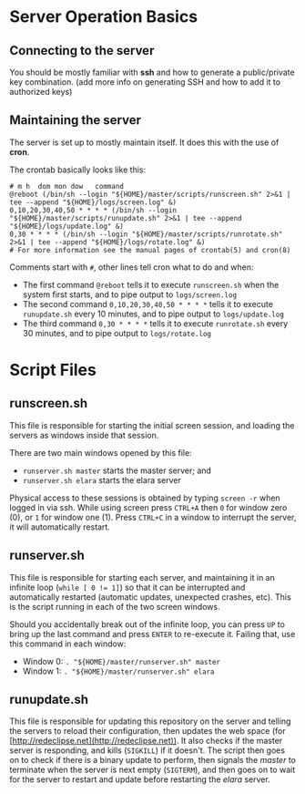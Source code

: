 # Server Operation Basics

## Connecting to the server
You should be mostly familiar with **ssh** and how to generate a public/private key combination. (add more info on generating SSH and how to add it to authorized keys)

## Maintaining the server
The server is set up to mostly maintain itself. It does this with the use of **cron**.

The crontab basically looks like this:
```
# m h  dom mon dow   command
@reboot (/bin/sh --login "${HOME}/master/scripts/runscreen.sh" 2>&1 | tee --append "${HOME}/logs/screen.log" &)
0,10,20,30,40,50 * * * * (/bin/sh --login "${HOME}/master/scripts/runupdate.sh" 2>&1 | tee --append "${HOME}/logs/update.log" &)
0,30 * * * * (/bin/sh --login "${HOME}/master/scripts/runrotate.sh" 2>&1 | tee --append "${HOME}/logs/rotate.log" &)
# For more information see the manual pages of crontab(5) and cron(8)
```

Comments start with `#`, other lines tell cron what to do and when:
* The first command `@reboot` tells it to execute `runscreen.sh` when the system first starts, and to pipe output to `logs/screen.log`
* The second command `0,10,20,30,40,50 * * * *` tells it to execute `runupdate.sh` every 10 minutes, and to pipe output to `logs/update.log`
* The third command `0,30 * * * *` tells it to execute `runrotate.sh` every 30 minutes, and to pipe output to `logs/rotate.log`

# Script Files

## runscreen.sh
This file is responsible for starting the initial screen session, and loading the servers as windows inside that session.

There are two main windows opened by this file:
* `runserver.sh master` starts the master server; and
* `runserver.sh elara` starts the elara server

Physical access to these sessions is obtained by typing `screen -r` when logged in via ssh. While using screen press `CTRL+A` then `0` for window zero (0), or `1` for window one (1). Press `CTRL+C` in a window to interrupt the server, it will automatically restart.

## runserver.sh
This file is responsible for starting each server, and maintaining it in an infinite loop (`while [ 0 != 1]`) so that it can be interrupted and automatically restarted (automatic updates, unexpected crashes, etc). This is the script running in each of the two screen windows.

Should you accidentally break out of the infinite loop, you can press `UP` to bring up the last command and press `ENTER` to re-execute it. Failing that, use this command in each window:
* Window 0: `. "${HOME}/master/runserver.sh" master`
* Window 1: `. "${HOME}/master/runserver.sh" elara`

## runupdate.sh
This file is responsible for updating this repository on the server and telling the servers to reload their configuration, then updates the web space (for [http://redeclipse.net](http://redeclipse.net)). It also checks if the master server is responding, and kills (`SIGKILL`) if it doesn't. The script then goes on to check if there is a binary update to perform, then signals the *master* to terminate when the server is next empty (`SIGTERM`), and then goes on to wait for the server to restart and update before restarting the *elara* server.
